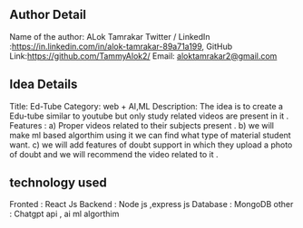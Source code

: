 ## Author Detail 
Name of the author: ALok Tamrakar
Twitter / LinkedIn :https://in.linkedin.com/in/alok-tamrakar-89a71a199,
GitHub Link:https://github.com/TammyAlok2/
Email: aloktamrakar2@gmail.com

## Idea Details

Title: Ed-Tube
Category: web + AI,ML
Description:
The idea is to create a Edu-tube similar to youtube but only study related videos are present in it . 
Features : 
a) Proper videos related to their subjects present .
b) we will make ml based algorthim using it we can find what type of material student want.
c) we will add features of doubt support in which they upload  a photo of doubt and we will recommend the video related to it .

## technology used
Fronted : React Js
Backend : Node js ,express js 
Database : MongoDB
other : Chatgpt api , ai ml algorthim 
